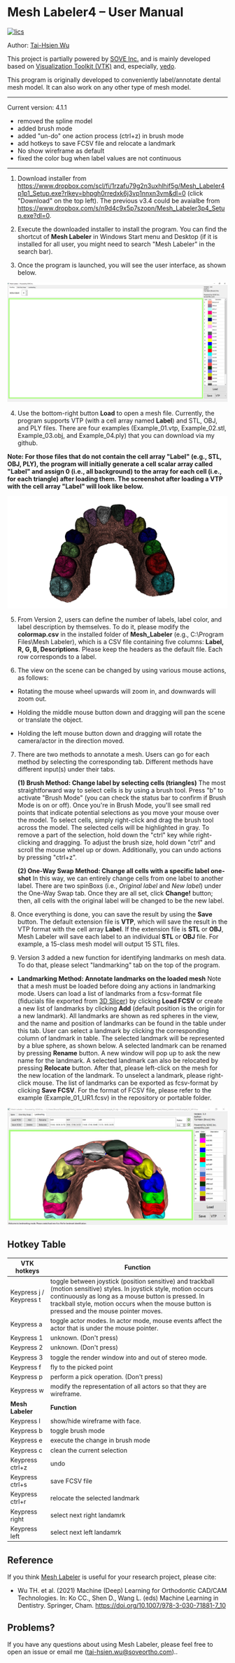 Mesh Labeler4 – User Manual
==========================

[![lics](https://img.shields.io/badge/license-MIT-blue.svg)](https://en.wikipedia.org/wiki/MIT_License)

Author: [Tai-Hsien Wu](https://github.com/Tai-Hsien)

This project is partially powered by [SOVE Inc.](https://soveortho.com) and is mainly developed based on [Visualization Toolkit (VTK)](https://vtk.org/) and, especially, [vedo](https://github.com/marcomusy/vedo).

This program is originally developed to conveniently label/annotate dental mesh model. It can also work on any other type of mesh model.

------------
Current version: 4.1.1

* removed the spline model
* added brush mode
* added "un-do" one action process (ctrl+z) in brush mode
* add hotkeys to save FCSV file and relocate a landmark
* No show wireframe as default
* fixed the color bug when label values are not continuous

------------

1.  Download installer from <https://www.dropbox.com/scl/fi/1rzafu79g2n3uxhlhif5g/Mesh_Labeler4p1p1_Setup.exe?rlkey=bhpgh0rredxk6j3vp1nnxn3vm&dl=0> (click "Download" on the top left). The previous v3.4 could be avaialbe from <https://www.dropbox.com/s/n9d4c9x5p7szopn/Mesh_Labeler3p4_Setup.exe?dl=0>.

2.  Execute the downloaded installer to install the program. You can find the shortcut of **Mesh Labeler** in Windows Start menu and Desktop (if it is installed for all user, you might need to search "Mesh Labeler" in the search bar).
	
3. 	Once the program is launched, you will see the user interface, as shown below.

![Figure 1. The user interface of **Mesh Labeler**](./figure1.jpg)

4.  Use the bottom-right button **Load** to open a mesh file. Currently, the program supports VTP (with a cell array named **Label**) and STL, OBJ, and PLY files. There are four examples (Example_01.vtp, Example_02.stl, Example_03.obj, and Example_04.ply) that you can download via my github.

**Note: For those files that do not contain the cell array "Label" (e.g., STL, OBJ, PLY), the program will initially generate a cell scalar array called "Label" and assign 0 (i.e., all background) to the array for each cell (i.e., for each triangle) after loading them. The screenshot after loading a VTP with the cell array "Label" will look like below.**

![Figure 2. After loading a suitable VTP file, you can see the model in the center of the window.](./figure2.jpg)

5.  From Version 2, users can define the number of labels, label color, and label description by themselves. To do it, please modify  the **colormap.csv** in the installed folder of **Mesh_Labeler** (e.g., C:\Program Files\Mesh Labeler), which is a CSV file containing five columns: **Label, R, G, B, Descriptions**. Please keep the headers as the default file. Each row corresponds to a label.

6.  The view on the scene can be changed by using various mouse actions, as
    follows:

-   Rotating the mouse wheel upwards will zoom in, and downwards will zoom out.

-   Holding the middle mouse button down and dragging will pan the scene or
    translate the object.

-   Holding the left mouse button down and dragging will rotate the camera/actor
    in the direction moved.

7.  There are two methods to annotate a mesh. Users can go for each method by selecting the corresponding tab. Different methods have different input(s) under their tabs.

    **(1) Brush Method: Change label by selecting cells (triangles)**
The most straightforward way to select cells is by using a brush tool. Press "b" to activate "Brush Mode" (you can check the status bar to confirm if Brush Mode is on or off).
Once you're in Brush Mode, you'll see small red points that indicate potential selections as you move your mouse over the model. To select cells, simply right-click and drag the brush tool across the model. The selected cells will be highlighted in gray.
To remove a part of the selection, hold down the "ctrl" key while right-clicking and dragging. To adjust the brush size, hold down "ctrl" and scroll the mouse wheel up or down. Additionally, you can undo actions by pressing "ctrl+z".

    **(2) One-Way Swap Method: Change all cells with a specific label one-shot**
In this way, we can entirely change cells from one label to another label.
There are two spinBoxs (i.e., *Original label* and *New label*) under the One-Way Swap tab. Once they are all set, click **Change!** button; then, all cells with the original label will be changed to be the new label.

8.  Once everything is done, you can save the result by using the **Save** button. The default extension file is **VTP**, which will save the result in the VTP format with the cell array **Label**.
	If the extension file is **STL** or **OBJ**, Mesh Labeler will save each label to an individual **STL** or **OBJ** file. For example, a 15-class mesh model will output 15 STL files.
	
9. Version 3 added a new function for identifying landmarks on mesh data. To do that, please select "landmarking" tab on the top of the program.

-   **Landmarking Method: Annotate landmarks on the loaded mesh**
Note that a mesh must be loaded before doing any actions in landmarking mode.
Users can load a list of landmarks from a fcsv-format file (fiducials file exported from [3D Slicer](https://www.slicer.org/)) by clicking **Load FCSV** or create a new list of landmarks by clicking **Add** (default position is the origin for a new landmark).
All landmarks are shown as red spheres in the view, and the name and position of landmarks can be found in the table under this tab. User can select a landmark by clicking the corresponding column of landmark in table. The selected landmark will be represented by a blue sphere, as shown below. A selected landmark can be renamed by pressing **Rename** button. A new window will pop up to ask the new name for the landmark. A selected landmark can also be relocated by pressing **Relocate** button. After that, please left-click on the mesh for the new location of the landmark. To unselect a landmark, please right-click mouse. The list of landmarks can be exported as fcsv-format by clicking **Save FCSV**. For the format of FCSV file, please refer to the example (Example_01_UR1.fcsv) in the repository or portable folder.


![Figure 3. The landmarking method in **Mesh Labeler**. The blue and red spheres represented the selected landmark and the rest landmarks in a given list of landmarks.](./figure3.jpg)

Hotkey Table
--------
| **VTK hotkeys**          | **Function**                                                                                                                                                                                                                                                              |
|--------------------------|---------------------------------------------------------------------------------------------------------------------------------------------------------------------------------------------------------------------------------------------------------------------------|
| Keypress j / Keypress t  | toggle between joystick (position sensitive) and trackball (motion sensitive) styles. In joystick style, motion occurs continuously as long as a mouse button is pressed. In trackball style, motion occurs when the mouse button is pressed and the mouse pointer moves. |
| Keypress a               | toggle actor modes. In actor mode, mouse events affect the actor that is under the mouse pointer.                                                                                                                                                                         |
| Keypress 1               | unknown. (Don't press)                                                                                                                                                                                                                                                    |
| Keypress 2               | unknown. (Don't press)                                                                                                                                                                                                                                                    |
| Keypress 3               | toggle the render window into and out of stereo mode.                                                                                                                                                                                                                     |
| Keypress f               | fly to the picked point                                                                                                                                                                                                                                                   |
| Keypress p               | perform a pick operation. (Don't press)                                                                                                                                                                                                                                   |
| Keypress w               | modify the representation of all actors so that they are wireframe.                                                                                                                                                                                                       |
| **Mesh Labeler**         | **Function**                                                                                                                                                                                                                                                              |                                                                                                                         |
| Keypress l	           | show/hide wireframe with face.                                                                                                                                                                                                       |
| Keypress b               | toggle brush mode                                                                                                                                                                                    |
| Keypress e               | execute the change in brush mode                                                                                                                                                                                                                                         |
| Keypress c               | clean the current selection
| Keypress ctrl+z          | undo
| Keypress ctrl+s          | save FCSV file                                                                                                                                                                                                                   |
| Keypress ctrl+r          | relocate the selected landmark
| Keypress right           | select next right landamrk
| Keypress left            | select next left landamrk


Reference
--------
If you think [Mesh Labeler](https://github.com/Tai-Hsien/Mesh_Labeler) is useful for your research project, please cite:

* Wu TH. et al. (2021) Machine (Deep) Learning for Orthodontic CAD/CAM Technologies. In: Ko CC., Shen D., Wang L. (eds) Machine Learning in Dentistry. Springer, Cham. https://doi.org/10.1007/978-3-030-71881-7_10


Problems?
--------

If you have any questions about using Mesh Labeler, please feel free to open an issue or email me (tai-hsien.wu@soveortho.com)..